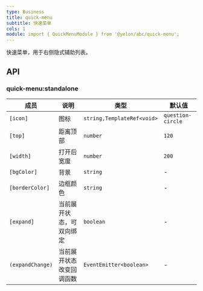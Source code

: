 ```yaml
---
type: Business
title: quick-menu
subtitle: 快速菜单
cols: 1
module: import { QuickMenuModule } from '@yelon/abc/quick-menu';
---
```


快速菜单，用于右侧隐式辅助列表。

## API

### quick-menu:standalone

| 成员 | 说明 | 类型 | 默认值 |
|----|----|----|-----|
| `[icon]` | 图标 | `string,TemplateRef<void>` | `question-circle` |
| `[top]` | 距离顶部 | `number` | `120` |
| `[width]` | 打开后宽度 | `number` | `200` |
| `[bgColor]` | 背景 | `string` | - |
| `[borderColor]` | 边框颜色 | `string` | - |
| `[expand]` | 当前展开状态，可双向绑定 | `boolean` | - |
| `(expandChange)` | 当前展开状态改变回调函数 | `EventEmitter<boolean>` | - |
